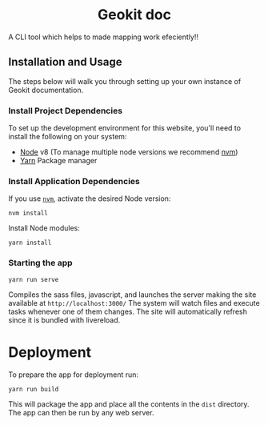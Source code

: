<h1 align="center">Geokit doc</h1>


A CLI tool which helps to made mapping  work efeciently!!

## Installation and Usage

The steps below will walk you through setting up your own instance of Geokit documentation.

### Install Project Dependencies
To set up the development environment for this website, you'll need to install the following on your system:

- [Node](http://nodejs.org/) v8 (To manage multiple node versions we recommend [nvm](https://github.com/creationix/nvm))
- [Yarn](https://yarnpkg.com/) Package manager

### Install Application Dependencies

If you use [`nvm`](https://github.com/creationix/nvm), activate the desired Node version:

```
nvm install
```

Install Node modules:

```
yarn install
```


### Starting the app

```
yarn run serve
```

Compiles the sass files, javascript, and launches the server making the site available at `http://localhost:3000/`
The system will watch files and execute tasks whenever one of them changes.
The site will automatically refresh since it is bundled with livereload.

# Deployment
To prepare the app for deployment run:

```
yarn run build
```

This will package the app and place all the contents in the `dist` directory.
The app can then be run by any web server.
